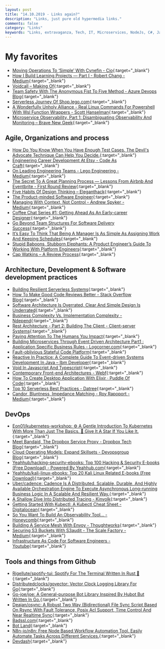 ```yaml
---
layout: post
title: "14.10.2019 - Links again?"
description: "Links, just pure old hypermedia links."
comments: false
category: "Links"
keywords: "Links, extravaganza, Tech, IT, Microservices, NodeJs, C#, Javascript, Solution architecture"
---
```

<!-- markdownlint-disable MD033 MD020 MD025-->
# My favorites<a name="favorites"></a>

- [Moving Operations To ‘Simple’ With Cynefin - Cio](https://www.cio.com/article/3440057/moving-operations-to-simple-with-cynefin.html){:target="_blank"}
- [How I Build Learning Projects — Part I - Robert Chang - Medium](https://medium.com/@rchang/how-i-build-learning-projects-part-i-54dbaad68961){:target="_blank"}
- [Voidcall – Making Of](https://phoboslab.org/log/2019/09/voidcall-making-of){:target="_blank"}
- [Team Safety With The Anonymous Fist To Five Method - Azure Devops Blog](https://devblogs.microsoft.com/devops/team-safety-with-the-fist-to-five-method/){:target="_blank"}
- [Serverless Journey Of Shop.lego.com](https://www.youtube.com/watch?v=j7XQlMre8_E){:target="_blank"}
- [A Wonderfully Unholy Alliance - Real Linux Commands For Powershell With Wsl Function Wrappers - Scott Hanselman](https://www.hanselman.com/blog/AWonderfullyUnholyAllianceRealLinuxCommandsForPowerShellWithWSLFunctionWrappers.aspx){:target="_blank"}
- [Microservice Observability, Part 1: Disambiguating Observability And Monitoring – Brave New Geek](https://bravenewgeek.com/microservice-observability-part-1-disambiguating-observability-and-monitoring/){:target="_blank"}

## Agile, Organizations and process<a name="agile"></a>

- [How Do You Know When You Have Enough Test Cases. The Devil's Advocate Technique Can Help You Decide.](https://blog.ploeh.dk/2019/10/07/devils-advocate/){:target="_blank"}
- [Engineering Career Development At Etsy - Code As Craft](https://codeascraft.com/2019/10/02/engineering-career-development-at-etsy/){:target="_blank"}
- [On Leading Engineering Teams - Lego Engineering - Medium](https://medium.com/lego-engineering/on-leading-engineering-teams-39d20d4e8a56){:target="_blank"}
- [The Secret To A Great Planning Process — Lessons From Airbnb And Eventbrite - First Round Review](https://firstround.com/review/the-secret-to-a-great-planning-process-lessons-from-airbnb-and-eventbrite/){:target="_blank"}
- [Five Habits Of Design Thinking – Eleganthack](http://eleganthack.com/five-habits-of-design-thinking/){:target="_blank"}
- [The Product-minded Software Engineer](https://blog.pragmaticengineer.com/the-product-minded-engineer/){:target="_blank"}
- [Managing With Context, Not Control - Andrew Spyker - Medium](https://medium.com/@awspyker/managing-with-context-not-control-2a5643386ecd){:target="_blank"}
- [Coffee Chat Series #1: Getting Ahead As An Early-career Designer](https://medium.com/the-year-of-the-looking-glass/coffee-chat-series-1-getting-ahead-as-an-early-career-designer-12d0c0aaec67){:target="_blank"}
- [Go Beyond Team Structures For Software Delivery Success](https://itrevolution.com/beyond-team-structures/){:target="_blank"}
- [It’s Easy To Think That Being A Manager Is As Simple As Assigning Work And Keeping Schedules](https://mobile.twitter.com/kieransnyder/status/1174739023404961793){:target="_blank"}
- [Stupid Baboons, Stubborn Elephants: A Product Engineer’s Guide To Working With Platform Engineers](https://medium.com/@rinaarts/stupid-baboons-stubborn-elephants-c33412541bb1){:target="_blank"}
- [Cap Watkins – A Review Process](https://capwatkins.com/blog/a-review-process){:target="_blank"}

## Architecture, Development & Software development practices <a name="development"></a>

- [Building Resilient Serverless Systems](https://www.infoq.com/presentations/serverless-resiliency-infrastructure-as-code/){:target="_blank"}
- [How To Make Good Code Reviews Better - Stack Overflow Blog](https://stackoverflow.blog/2019/09/30/how-to-make-good-code-reviews-better/){:target="_blank"}
- [Software Architecture Is Overrated, Clear And Simple Design Is Underrated](https://blog.pragmaticengineer.com/software-architecture-is-overrated/){:target="_blank"}
- [Business Complexity Vs. Implementation Complexity - Ndepend](https://blog.ndepend.com/business-complexity-vs-implementation-complexity/){:target="_blank"}
- [Rest Architecture - Part 2: Building The Client - Client-server Systems](https://auth0.com/blog/rest-architecture-part-2-building-client/){:target="_blank"}
- [Paying Attention To The Humans You Impact](https://www.stevefenton.co.uk/2019/09/code-responsibly-paying-attention-to-the-humans-you-impact/){:target="_blank"}
- [Building Microservices Through Event Driven Architecture Part1 : Application Specific Business Rules - Logcorner.com](http://logcorner.com/building-microservices-through-event-driven-architecture-part1-application-specific-business-rules/){:target="_blank"}
- [Fault-oblivious Stateful Code Platform](https://cadenceworkflow.io/){:target="_blank"}
- [Reactive In Practice: A Complete Guide To Event-driven Systems Development In Java – Ibm Developer](https://developer.ibm.com/series/reactive-in-practice/){:target="_blank"}
- [Void In Javascript And Typescript](https://fettblog.eu/void-in-javascript-and-typescript/){:target="_blank"}
- [Contemporary Front-end Architectures - Webf](https://blog.webf.zone/contemporary-front-end-architectures-fb5b500b0231){:target="_blank"}
- [How To Create Desktop Application With Elixir · Puddle Of Code](https://puddleofcode.com/story/how-to-create-desktop-application-with-elixir){:target="_blank"}
- [Top 10 Serverless Best Practices - Datree](https://datree.io/serverless-best-practices/){:target="_blank"}
- [Candor, Bluntness, Impedance Matching - Roy Rapoport - Medium](https://medium.com/@royrapoport/candor-bluntness-impedance-matching-fe15fb3c2da8){:target="_blank"}

## DevOps<a name="devops"></a>

- [Eon01/kubernetes-workshop: ⚙️ A Gentle Introduction To Kubernetes With More Than Just The Basics. 🌟 Give It A Star If You Like It.](https://github.com/eon01/kubernetes-workshop){:target="_blank"}
- [Meet Bandaid, The Dropbox Service Proxy - Dropbox Tech Blog](https://blogs.dropbox.com/tech/2018/03/meet-bandaid-the-dropbox-service-proxy/){:target="_blank"}
- [Cloud Operating Models: Expand Skillsets - Devopsgroup Blog](https://www.devopsgroup.com/blog/cloud-operating-models-how-to-expand-skillsets-practices-and-procedures/){:target="_blank"}
- [Yeahhub/hacking-security-ebooks: Top 100 Hacking & Security E-books (Free Download) - Powered By Yeahhub.com](https://github.com/yeahhub/Hacking-Security-Ebooks){:target="_blank"}
- [Yeahhub/kali-linux-ebooks: Top 20 Kali Linux Related E-books (Free Download)](https://github.com/yeahhub/Kali-Linux-Ebooks){:target="_blank"}
- [Uber/cadence: Cadence Is A Distributed, Scalable, Durable, And Highly Available Orchestration Engine To Execute Asynchronous Long-running Business Logic In A Scalable And Resilient Way.](https://github.com/uber/cadence){:target="_blank"}
- [A Shallow Dive Into Distributed Tracing - Kinvolk](https://kinvolk.io/blog/2019/09/a-shallow-dive-into-distributed-tracing/){:target="_blank"}
- [Getting Started With Kubectl: A Kubectl Cheat Sheet - Digitalocean](https://www.digitalocean.com/community/cheatsheets/getting-started-with-kubectl-a-kubectl-cheat-sheet?status=moved_permanently){:target="_blank"}
- [So You Want To Build An Observability Tool... - Honeycomb](https://www.honeycomb.io/blog/so-you-want-to-build-an-observability-tool/){:target="_blank"}
- [Building A Service Mesh With Envoy - Thoughtworks](https://www.thoughtworks.com/insights/blog/building-service-mesh-envoy-0){:target="_blank"}
- [Securing S3 Buckets With S3audit - The Scale Factory - Medium](https://medium.com/the-scale-factory/securing-s3-buckets-with-s3audit-a8cb989cb861){:target="_blank"}
- [Infrastructure As Code For Software Engineers - Youtube](https://www.youtube.com/watch?v=2zrhcyv9Yiw){:target="_blank"}

## Tools and things from Github <a name="tools"></a>

- [Rigellute/spotify-tui: Spotify For The Terminal Written In Rust 🚀](https://github.com/Rigellute/spotify-tui){:target="_blank"}
- [Distributedclocks/govector: Vector Clock Logging Library For Go](https://github.com/DistributedClocks/GoVector){:target="_blank"}
- [Go-joe/joe: A General-purpose Bot Library Inspired By Hubot But Written In Go.](https://github.com/go-joe/joe){:target="_blank"}
- [Deajan/osync: A Robust Two Way (Bidirectional) File Sync Script Based On Rsync With Fault Tolerance, Posix Acl Support, Time Control And Near Realtime Sync](https://github.com/deajan/osync){:target="_blank"}
- [Badssl.com](https://badssl.com/){:target="_blank"}
- [Bot Land](https://bot.land/){:target="_blank"}
- [N8n-io/n8n: Free Node Based Workflow Automation Tool. Easily Automate Tasks Across Different Services.](https://github.com/n8n-io/n8n){:target="_blank"}
- [Devdash](https://thedevdash.com/){:target="_blank"}